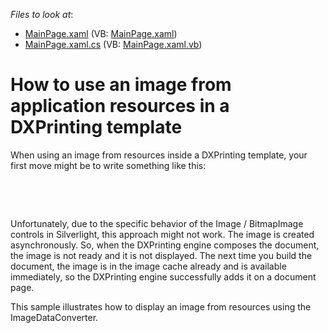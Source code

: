 <!-- default file list -->
*Files to look at*:

* [MainPage.xaml](./CS/E3916/MainPage.xaml) (VB: [MainPage.xaml](./VB/E3916/MainPage.xaml))
* [MainPage.xaml.cs](./CS/E3916/MainPage.xaml.cs) (VB: [MainPage.xaml.vb](./VB/E3916/MainPage.xaml.vb))
<!-- default file list end -->
# How to use an image from application resources in a DXPrinting template


<p>When using an image from resources inside a DXPrinting template, your first move might be to write something like this:</p><br />
<p><DataTemplate x:Key="reportFooter"></p><p>  <dxe:ImageEdit IsPrintingMode="True" Source="/E3916;component/Images/logo.png" /></p><p></DataTemplate></p><br />
<p>Unfortunately, due to the specific behavior of the Image / BitmapImage controls in Silverlight, this approach might not work. The image is created asynchronously. So, when the DXPrinting engine composes the document, the image is not ready and it is not displayed. The next time you build the document, the image is in the image cache already and is available immediately, so the DXPrinting engine successfully adds it on a document page.</p><p>This sample illustrates how to display an image from resources using the ImageDataConverter.<br />
</p>

<br/>


